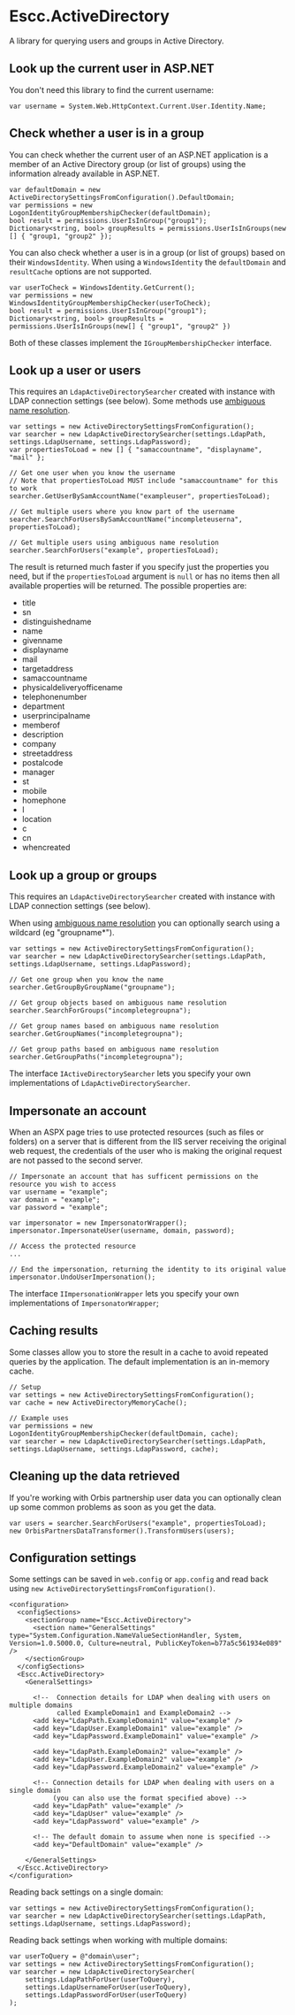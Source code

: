# Escc.ActiveDirectory

A library for querying users and groups in Active Directory.

## Look up the current user in ASP.NET

You don't need this library to find the current username:

	var username = System.Web.HttpContext.Current.User.Identity.Name;

## Check whether a user is in a group

You can check whether the current user of an ASP.NET application is a member of an Active Directory group (or list of groups) using the information already available in ASP.NET. 

	var defaultDomain = new ActiveDirectorySettingsFromConfiguration().DefaultDomain;
	var permissions = new LogonIdentityGroupMembershipChecker(defaultDomain);
	bool result = permissions.UserIsInGroup("group1");
	Dictionary<string, bool> groupResults = permissions.UserIsInGroups(new [] { "group1, "group2" });

You can also check whether a user is in a group (or list of groups) based on their `WindowsIdentity`. When using a `WindowsIdentity` the `defaultDomain` and `resultCache` options are not supported.

	var userToCheck = WindowsIdentity.GetCurrent();
	var permissions = new WindowsIdentityGroupMembershipChecker(userToCheck);
	bool result = permissions.UserIsInGroup("group1");
	Dictionary<string, bool> groupResults = permissions.UserIsInGroups(new[] { "group1", "group2" })

Both of these classes implement the `IGroupMembershipChecker` interface.

## Look up a user or users

This requires an `LdapActiveDirectorySearcher` created with instance with LDAP connection settings (see below). Some methods use [ambiguous name resolution](http://social.technet.microsoft.com/wiki/contents/articles/22653.active-directory-ambiguous-name-resolution.aspx).

	var settings = new ActiveDirectorySettingsFromConfiguration();	
	var searcher = new LdapActiveDirectorySearcher(settings.LdapPath, settings.LdapUsername, settings.LdapPassword);
	var propertiesToLoad = new [] { "samaccountname", "displayname", "mail" };
	
	// Get one user when you know the username
	// Note that propertiesToLoad MUST include "samaccountname" for this to work 
	searcher.GetUserBySamAccountName("exampleuser", propertiesToLoad); 
 
	// Get multiple users where you know part of the username
 	searcher.SearchForUsersBySamAccountName("incompleteuserna", propertiesToLoad);

	// Get multiple users using ambiguous name resolution
    searcher.SearchForUsers("example", propertiesToLoad);

The result is returned much faster if you specify just the properties you need, but if the `propertiesToLoad` argument is `null` or has no items then all available properties will be returned. The possible properties are:

- title
- sn
- distinguishedname
- name
- givenname
- displayname
- mail
- targetaddress
- samaccountname
- physicaldeliveryofficename
- telephonenumber
- department
- userprincipalname
- memberof
- description
- company
- streetaddress
- postalcode
- manager
- st
- mobile
- homephone
- l
- location
- c
- cn
- whencreated

## Look up a group or groups

This requires an `LdapActiveDirectorySearcher` created with instance with LDAP connection settings (see below). 

When using [ambiguous name resolution](http://social.technet.microsoft.com/wiki/contents/articles/22653.active-directory-ambiguous-name-resolution.aspx) you can optionally search using a wildcard (eg "groupname*").

	var settings = new ActiveDirectorySettingsFromConfiguration();
	var searcher = new LdapActiveDirectorySearcher(settings.LdapPath, settings.LdapUsername, settings.LdapPassword);
    
	// Get one group when you know the name
	searcher.GetGroupByGroupName("groupname");

	// Get group objects based on ambiguous name resolution    
 	searcher.SearchForGroups("incompletegroupna");

	// Get group names based on ambiguous name resolution    
    searcher.GetGroupNames("incompletegroupna");
    
	// Get group paths based on ambiguous name resolution    
    searcher.GetGroupPaths("incompletegroupna");

The interface `IActiveDirectorySearcher` lets you specify your own implementations of `LdapActiveDirectorySearcher`.

## Impersonate an account

When an ASPX page tries to use protected resources (such as files or folders) on a server that is different from the IIS server receiving the original web request, the credentials of the user who is making the original request are not passed to the second server. 

	// Impersonate an account that has sufficent permissions on the resource you wish to access	
	var username = "example";
	var domain = "example";
	var password = "example";

	var impersonator = new ImpersonatorWrapper();
	impersonator.ImpersonateUser(username, domain, password);

	// Access the protected resource
	...

	// End the impersonation, returning the identity to its original value
	impersonator.UndoUserImpersonation();

The interface `IImpersonationWrapper` lets you specify your own implementations of `ImpersonatorWrapper`; 

## Caching results

Some classes allow you to store the result in a cache to avoid repeated queries by the application. The default implementation is an in-memory cache.

	// Setup
	var settings = new ActiveDirectorySettingsFromConfiguration();
	var cache = new ActiveDirectoryMemoryCache();
	
	// Example uses
	var permissions = new LogonIdentityGroupMembershipChecker(defaultDomain, cache);
	var searcher = new LdapActiveDirectorySearcher(settings.LdapPath, settings.LdapUsername, settings.LdapPassword, cache);

## Cleaning up the data retrieved

If you're working with Orbis partnership user data you can optionally clean up some common problems as soon as you get the data.

	var users = searcher.SearchForUsers("example", propertiesToLoad);
	new OrbisPartnersDataTransformer().TransformUsers(users);

## Configuration settings

Some settings can be saved in `web.config` or `app.config` and read back using `new ActiveDirectorySettingsFromConfiguration()`.

	<configuration>
	  <configSections>
	    <sectionGroup name="Escc.ActiveDirectory">
	      <section name="GeneralSettings" type="System.Configuration.NameValueSectionHandler, System, Version=1.0.5000.0, Culture=neutral, PublicKeyToken=b77a5c561934e089" />
	    </sectionGroup>
	  </configSections>
	  <Escc.ActiveDirectory>
	    <GeneralSettings>

		  <!--  Connection details for LDAP when dealing with users on multiple domains 
				called ExampleDomain1 and ExampleDomain2 -->
		  <add key="LdapPath.ExampleDomain1" value="example" />
	      <add key="LdapUser.ExampleDomain1" value="example" />
		  <add key="LdapPassword.ExampleDomain1" value="example" />

		  <add key="LdapPath.ExampleDomain2" value="example" />
	      <add key="LdapUser.ExampleDomain2" value="example" />
		  <add key="LdapPassword.ExampleDomain2" value="example" />

		  <!-- Connection details for LDAP when dealing with users on a single domain 
			   (you can also use the format specified above) -->
		  <add key="LdapPath" value="example" />
	      <add key="LdapUser" value="example" />
		  <add key="LdapPassword" value="example" />

		  <!-- The default domain to assume when none is specified -->
	      <add key="DefaultDomain" value="example" />

	    </GeneralSettings>
	  </Escc.ActiveDirectory>
	</configuration>

Reading back settings on a single domain:

	var settings = new ActiveDirectorySettingsFromConfiguration();
	var searcher = new LdapActiveDirectorySearcher(settings.LdapPath, settings.LdapUsername, settings.LdapPassword);

Reading back settings when working with multiple domains:

	var userToQuery = @"domain\user";
	var settings = new ActiveDirectorySettingsFromConfiguration();
	var searcher = new LdapActiveDirectorySearcher(
		settings.LdapPathForUser(userToQuery), 	
		settings.LdapUsernameForUser(userToQuery), 
		settings.LdapPasswordForUser(userToQuery)
	);
